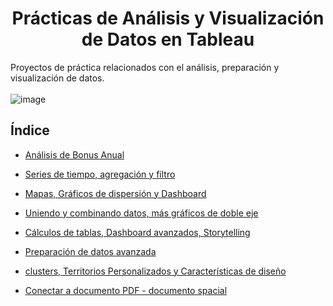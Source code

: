 <h1 align="center"> Prácticas de Análisis y Visualización de Datos en Tableau </h1>

Proyectos de práctica relacionados con el análisis, preparación y visualización de datos.<br><br> 
![image](https://github.com/AGCCloud/DataScience_Tableau/assets/60859315/a3439da2-9b81-4e74-9d0a-93fc426b65e8)

## Índice

* [Análisis de Bonus Anual](Analisis_Bonus_Anual.md)

* [Series de tiempo, agregación y filtro](#Series-de-tiempo)

* [Mapas, Gráficos de dispersión y Dashboard](#Mapas-Graficos-de-dispersion)

* [Uniendo y combinando datos, más gráficos de doble eje](#Uniendo-combinando-datos)

* [Cálculos de tablas, Dashboard avanzados, Storytelling](#Calculos-de-tablas-Dashboard)

* [Preparación de datos avanzada](#Preparacion-de-datos-avanzada)

* [clusters, Territorios Personalizados y Características de diseño](#clusters-Territorios-Personalizados)

* [Conectar a documento PDF - documento spacial](#Conectar-a-documentos)



